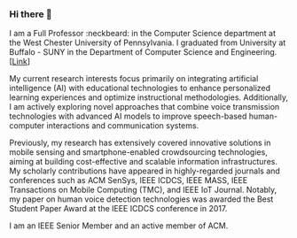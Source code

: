 ### Hi there 👋

I am a Full Professor :neckbeard: in the Computer Science department at the West Chester University of Pennsylvania. I graduated from University at Buffalo - SUNY in the Department of Computer Science and Engineering. [[Link](https://darlingtree.com/)]

My current research interests focus primarily on integrating artificial intelligence (AI) with educational technologies to enhance personalized learning experiences and optimize instructional methodologies. Additionally, I am actively exploring novel approaches that combine voice transmission technologies with advanced AI models to improve speech-based human-computer interactions and communication systems.

Previously, my research has extensively covered innovative solutions in mobile sensing and smartphone-enabled crowdsourcing technologies, aiming at building cost-effective and scalable information infrastructures. My scholarly contributions have appeared in highly-regarded journals and conferences such as ACM SenSys, IEEE ICDCS, IEEE MASS, IEEE Transactions on Mobile Computing (TMC), and IEEE IoT Journal. Notably, my paper on human voice detection technologies was awarded the Best Student Paper Award at the IEEE ICDCS conference in 2017.

I am an IEEE Senior Member and an active member of ACM.


<!--
**quake0day/quake0day** is a ✨ _special_ ✨ repository because its `README.md` (this file) appears on your GitHub profile.

Here are some ideas to get you started:

- 🔭 I’m currently working on ...
- 🌱 I’m currently learning ...
- 👯 I’m looking to collaborate on ...
- 🤔 I’m looking for help with ...
- 💬 Ask me about ...
- 📫 How to reach me: ...
- 😄 Pronouns: ...
- ⚡ Fun fact: ...
-->

